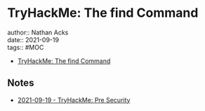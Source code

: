 # TryHackMe: The find Command

author:: Nathan Acks  
date:: 2021-09-19  
tags:: #MOC

* [TryHackMe: The find Command](https://tryhackme.com/room/thefindcommand)

## Notes

* [2021-09-19 - TryHackMe: Pre Security](../log/2021-09-19-tryhackme-pre-security.md)
